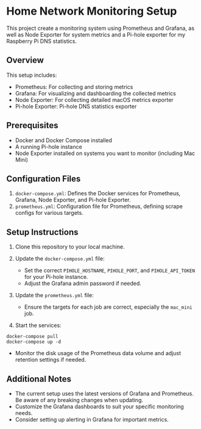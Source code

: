 # Home Network Monitoring Setup

This project create a monitoring system using Prometheus and Grafana, as well as Node Exporter for system metrics and a Pi-hole exporter for my Raspberry Pi DNS statistics.

## Overview

This setup includes:
- Prometheus: For collecting and storing metrics
- Grafana: For visualizing and dashboarding the collected metrics
- Node Exporter: For collecting detailed macOS metrics exporter
- Pi-hole Exporter: Pi-hole DNS statistics exporter

## Prerequisites

- Docker and Docker Compose installed
- A running Pi-hole instance
- Node Exporter installed on systems you want to monitor (including Mac Mini)

## Configuration Files

1. `docker-compose.yml`: Defines the Docker services for Prometheus, Grafana, Node Exporter, and Pi-hole Exporter.
2. `prometheus.yml`: Configuration file for Prometheus, defining scrape configs for various targets.

## Setup Instructions

1. Clone this repository to your local machine.

2. Update the `docker-compose.yml` file:
   - Set the correct `PIHOLE_HOSTNAME`, `PIHOLE_PORT`, and `PIHOLE_API_TOKEN` for your Pi-hole instance.
   - Adjust the Grafana admin password if needed.

3. Update the `prometheus.yml` file:
   - Ensure the targets for each job are correct, especially the `mac_mini` job.

4. Start the services: 
 ```
docker-compose pull
docker-compose up -d
 ```
 - Monitor the disk usage of the Prometheus data volume and adjust retention settings if needed.

## Additional Notes

- The current setup uses the latest versions of Grafana and Prometheus. Be aware of any breaking changes when updating.
- Customize the Grafana dashboards to suit your specific monitoring needs.
- Consider setting up alerting in Grafana for important metrics.
